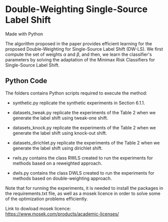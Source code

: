 # Double-Weighting Single-Source Label Shift
Made with Python

The algorithm proposed in the paper provides efficient learning for the proposed Double-Weighting for Single-Source Label Shift (DW-LS). We first compute the set of weights $\alpha$ and $\beta$, and then, we learn the classifier's parameters by solving the adaptation of the Minimax Risk Classifiers for Single-Source Label Shift.

## Python Code

The folders contains Python scripts required to execute the method:

* synthetic.py replicate the synthetic experiments in Section 6.1.1.

* datasets_tweak.py replicate the experiments of the Table 2 when we generate the label shift using tweak-one shift.

* datasets_knock.py replicate the experiments of the Table 2 when we generate the label shift using knock-out shift.

* datasets_dirichlet.py replicate the experiments of the Table 2 when we generate the label shift using dirichlet shift.

* rwls.py contains the class RWLS created to run the experiments for methods based on a reweighted approach.

* dwls.py contains the class DWLS created to run the experiments for methods based on double-weighting approach.
  
Note that for running the experiments, it is needed to install the packages in the requirements.txt file, as well as a mosek licence in order to solve some of the optimization problems efficiently.

Link to dowload mosek licence: https://www.mosek.com/products/academic-licenses/